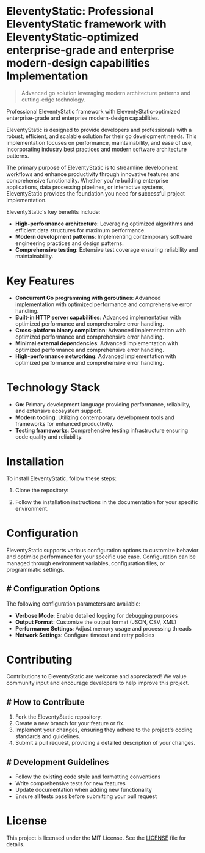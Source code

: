 <!-- fallback_EleventyStatic_20250807020415_14247 -->

# EleventyStatic: Professional EleventyStatic framework with EleventyStatic-optimized enterprise-grade and enterprise modern-design capabilities Implementation
> Advanced go solution leveraging modern architecture patterns and cutting-edge technology.

Professional EleventyStatic framework with EleventyStatic-optimized enterprise-grade and enterprise modern-design capabilities.

EleventyStatic is designed to provide developers and professionals with a robust, efficient, and scalable solution for their go development needs. This implementation focuses on performance, maintainability, and ease of use, incorporating industry best practices and modern software architecture patterns.

The primary purpose of EleventyStatic is to streamline development workflows and enhance productivity through innovative features and comprehensive functionality. Whether you're building enterprise applications, data processing pipelines, or interactive systems, EleventyStatic provides the foundation you need for successful project implementation.

EleventyStatic's key benefits include:

* **High-performance architecture**: Leveraging optimized algorithms and efficient data structures for maximum performance.
* **Modern development patterns**: Implementing contemporary software engineering practices and design patterns.
* **Comprehensive testing**: Extensive test coverage ensuring reliability and maintainability.

# Key Features

* **Concurrent Go programming with goroutines**: Advanced implementation with optimized performance and comprehensive error handling.
* **Built-in HTTP server capabilities**: Advanced implementation with optimized performance and comprehensive error handling.
* **Cross-platform binary compilation**: Advanced implementation with optimized performance and comprehensive error handling.
* **Minimal external dependencies**: Advanced implementation with optimized performance and comprehensive error handling.
* **High-performance networking**: Advanced implementation with optimized performance and comprehensive error handling.

# Technology Stack

* **Go**: Primary development language providing performance, reliability, and extensive ecosystem support.
* **Modern tooling**: Utilizing contemporary development tools and frameworks for enhanced productivity.
* **Testing frameworks**: Comprehensive testing infrastructure ensuring code quality and reliability.

# Installation

To install EleventyStatic, follow these steps:

1. Clone the repository:


2. Follow the installation instructions in the documentation for your specific environment.

# Configuration

EleventyStatic supports various configuration options to customize behavior and optimize performance for your specific use case. Configuration can be managed through environment variables, configuration files, or programmatic settings.

## # Configuration Options

The following configuration parameters are available:

* **Verbose Mode**: Enable detailed logging for debugging purposes
* **Output Format**: Customize the output format (JSON, CSV, XML)
* **Performance Settings**: Adjust memory usage and processing threads
* **Network Settings**: Configure timeout and retry policies

# Contributing

Contributions to EleventyStatic are welcome and appreciated! We value community input and encourage developers to help improve this project.

## # How to Contribute

1. Fork the EleventyStatic repository.
2. Create a new branch for your feature or fix.
3. Implement your changes, ensuring they adhere to the project's coding standards and guidelines.
4. Submit a pull request, providing a detailed description of your changes.

## # Development Guidelines

* Follow the existing code style and formatting conventions
* Write comprehensive tests for new features
* Update documentation when adding new functionality
* Ensure all tests pass before submitting your pull request

# License

This project is licensed under the MIT License. See the [LICENSE](https://github.com/sandibrrm/EleventyStatic/blob/main/LICENSE) file for details.

